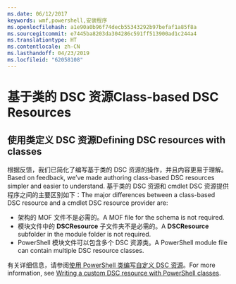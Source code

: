 ```yaml
---
ms.date: 06/12/2017
keywords: wmf,powershell,安装程序
ms.openlocfilehash: a1e90a0b96f74decb55343292b97befaf1a85f8a
ms.sourcegitcommit: e7445ba8203da304286c591ff513900ad1c244a4
ms.translationtype: HT
ms.contentlocale: zh-CN
ms.lasthandoff: 04/23/2019
ms.locfileid: "62058108"
---
```

# <a name="class-based-dsc-resources"></a><span data-ttu-id="7a1ef-102">基于类的 DSC 资源</span><span class="sxs-lookup"><span data-stu-id="7a1ef-102">Class-based DSC Resources</span></span>

## <a name="defining-dsc-resources-with-classes"></a><span data-ttu-id="7a1ef-103">使用类定义 DSC 资源</span><span class="sxs-lookup"><span data-stu-id="7a1ef-103">Defining DSC resources with classes</span></span>

<span data-ttu-id="7a1ef-104">根据反馈，我们已简化了编写基于类的 DSC 资源的操作，并且内容更易于理解。</span><span class="sxs-lookup"><span data-stu-id="7a1ef-104">Based on feedback, we’ve made authoring class-based DSC resources simpler and easier to understand.</span></span>
<span data-ttu-id="7a1ef-105">基于类的 DSC 资源和 cmdlet DSC 资源提供程序之间的主要区别如下：</span><span class="sxs-lookup"><span data-stu-id="7a1ef-105">The major differences between a class-based DSC resource and a cmdlet DSC resource provider are:</span></span>

* <span data-ttu-id="7a1ef-106">架构的 MOF 文件不是必需的。</span><span class="sxs-lookup"><span data-stu-id="7a1ef-106">A MOF file for the schema is not required.</span></span>
* <span data-ttu-id="7a1ef-107">模块文件中的 **DSCResource** 子文件夹不是必需的。</span><span class="sxs-lookup"><span data-stu-id="7a1ef-107">A **DSCResource** subfolder in the module folder is not required.</span></span>
* <span data-ttu-id="7a1ef-108">PowerShell 模块文件可以包含多个 DSC 资源类。</span><span class="sxs-lookup"><span data-stu-id="7a1ef-108">A PowerShell module file can contain multiple DSC resource classes.</span></span>

<span data-ttu-id="7a1ef-109">有关详细信息，请参阅[使用 PowerShell 类编写自定义 DSC 资源](https://msdn.microsoft.com/powershell/dsc/authoringresource)。</span><span class="sxs-lookup"><span data-stu-id="7a1ef-109">For more information, see [Writing a custom DSC resource with PowerShell classes](https://msdn.microsoft.com/powershell/dsc/authoringresource).</span></span>
